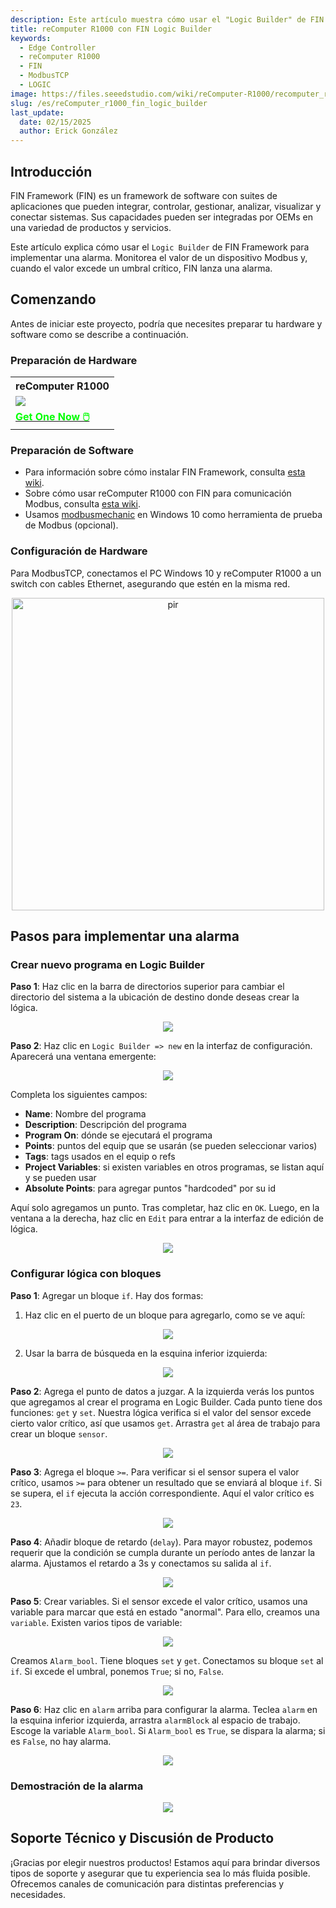 ```yaml
---
description: Este artículo muestra cómo usar el "Logic Builder" de FIN Framework para implementar una alarma en el reComputer R1000.
title: reComputer R1000 con FIN Logic Builder
keywords:
  - Edge Controller
  - reComputer R1000
  - FIN
  - ModbusTCP
  - LOGIC
image: https://files.seeedstudio.com/wiki/reComputer-R1000/recomputer_r_images/01.png
slug: /es/reComputer_r1000_fin_logic_builder
last_update:
  date: 02/15/2025
  author: Erick González
---
```


## Introducción

FIN Framework (FIN) es un framework de software con suites de aplicaciones que pueden integrar, controlar, gestionar, analizar, visualizar y conectar sistemas. Sus capacidades pueden ser integradas por OEMs en una variedad de productos y servicios.

Este artículo explica cómo usar el `Logic Builder` de FIN Framework para implementar una alarma. Monitorea el valor de un dispositivo Modbus y, cuando el valor excede un umbral crítico, FIN lanza una alarma.

## Comenzando

Antes de iniciar este proyecto, podría que necesites preparar tu hardware y software como se describe a continuación.

### Preparación de Hardware

<div class="table-center">
	<table class="table-nobg">
    <tr class="table-trnobg">
      <th class="table-trnobg">reComputer R1000</th>
		</tr>
    <tr class="table-trnobg"></tr>
		<tr class="table-trnobg">
			<td class="table-trnobg"><div style={{textAlign:'center'}}><img src="https://files.seeedstudio.com/wiki/reComputer-R1000/recomputer_r_images/01.png" style={{width:300, height:'auto'}}/></div></td>
		</tr>
    <tr class="table-trnobg"></tr>
		<tr class="table-trnobg">
			<td class="table-trnobg"><div class="get_one_now_container" style={{textAlign: 'center'}}><a class="get_one_now_item" href="https://www.seeedstudio.com/reComputer-R1025-10-p-5895.html">
              <strong><span><font color={'FFFFFF'} size={"4"}> Get One Now 🖱️</font></span></strong>
          </a></div></td>
        </tr>
    </table>
    </div>

### Preparación de Software

* Para información sobre cómo instalar FIN Framework, consulta [esta wiki](https://wiki.seeedstudio.com/reComputer_r1000_install_fin/).
* Sobre cómo usar reComputer R1000 con FIN para comunicación Modbus, consulta [esta wiki](https://wiki.seeedstudio.com/reComputer_r1000_use_rs485_modbus_rtu/).
* Usamos [modbusmechanic](https://modbusmechanic.scifidryer.com/) en Windows 10 como herramienta de prueba de Modbus (opcional).

### Configuración de Hardware

Para ModbusTCP, conectamos el PC Windows 10 y reComputer R1000 a un switch con cables Ethernet, asegurando que estén en la misma red.

<div align="center"><img src="https://files.seeedstudio.com/wiki/reComputer-R1000/fuxa/r1000_connection.png" alt="pir" width="500" height="auto" /></div>

## Pasos para implementar una alarma

### Crear nuevo programa en Logic Builder

**Paso 1**: Haz clic en la barra de directorios superior para cambiar el directorio del sistema a la ubicación de destino donde deseas crear la lógica.

<center><img width={600} src="https://files.seeedstudio.com/wiki/reComputer-R1000/fin/Logic_path_location.png" /></center>

**Paso 2**: Haz clic en `Logic Builder => new` en la interfaz de configuración. Aparecerá una ventana emergente:

<center><img width={600} src="https://files.seeedstudio.com/wiki/reComputer-R1000/fin/Logic_create_logic.png" /></center>

Completa los siguientes campos:
  - **Name**: Nombre del programa
  - **Description**: Descripción del programa
  - **Program On**: dónde se ejecutará el programa
  - **Points**: puntos del equip que se usarán (se pueden seleccionar varios)
  - **Tags**: tags usados en el equip o refs
  - **Project Variables**: si existen variables en otros programas, se listan aquí y se pueden usar
  - **Absolute Points**: para agregar puntos "hardcoded" por su id

Aquí solo agregamos un punto. Tras completar, haz clic en `OK`. Luego, en la ventana a la derecha, haz clic en `Edit` para entrar a la interfaz de edición de lógica.

<center><img width={600} src="https://files.seeedstudio.com/wiki/reComputer-R1000/fin/LOGIC_1.gif" /></center>

### Configurar lógica con bloques

**Paso 1**: Agregar un bloque `if`. Hay dos formas:
1. Haz clic en el puerto de un bloque para agregarlo, como se ve aquí:

<center><img width={600} src="https://files.seeedstudio.com/wiki/reComputer-R1000/fin/LOGIC_2.gif" /></center>

2. Usar la barra de búsqueda en la esquina inferior izquierda:

<center><img width={600} src="https://files.seeedstudio.com/wiki/reComputer-R1000/fin/LOGIC_3.gif" /></center>

**Paso 2**: Agrega el punto de datos a juzgar. A la izquierda verás los puntos que agregamos al crear el programa en Logic Builder. Cada punto tiene dos funciones: `get` y `set`. Nuestra lógica verifica si el valor del sensor excede cierto valor crítico, así que usamos `get`. Arrastra `get` al área de trabajo para crear un bloque `sensor`.

<center><img width={600} src="https://files.seeedstudio.com/wiki/reComputer-R1000/fin/LOGIC_4.gif" /></center>

**Paso 3**: Agrega el bloque `>=`. Para verificar si el sensor supera el valor crítico, usamos `>=` para obtener un resultado que se enviará al bloque `if`. Si se supera, el `if` ejecuta la acción correspondiente. Aquí el valor crítico es `23`.

<center><img width={600} src="https://files.seeedstudio.com/wiki/reComputer-R1000/fin/LOGIC_5.gif" /></center>

**Paso 4**: Añadir bloque de retardo (`delay`). Para mayor robustez, podemos requerir que la condición se cumpla durante un período antes de lanzar la alarma. Ajustamos el retardo a 3s y conectamos su salida al `if`.

<center><img width={600} src="https://files.seeedstudio.com/wiki/reComputer-R1000/fin/LOGIC_6.gif" /></center>

**Paso 5**: Crear variables. Si el sensor excede el valor crítico, usamos una variable para marcar que está en estado "anormal". Para ello, creamos una `variable`. Existen varios tipos de variable:

<center><img width={600} src="https://files.seeedstudio.com/wiki/reComputer-R1000/fin/Logic_variable_type.png" /></center>

Creamos `Alarm_bool`. Tiene bloques `set` y `get`. Conectamos su bloque `set` al `if`. Si excede el umbral, ponemos `True`; si no, `False`.

<center><img width={600} src="https://files.seeedstudio.com/wiki/reComputer-R1000/fin/LOGIC_7.gif" /></center>

**Paso 6**: Haz clic en `alarm` arriba para configurar la alarma. Teclea `alarm` en la esquina inferior izquierda, arrastra `alarmBlock` al espacio de trabajo. Escoge la variable `Alarm_bool`. Si `Alarm_bool` es `True`, se dispara la alarma; si es `False`, no hay alarma.

<center><img width={600} src="https://files.seeedstudio.com/wiki/reComputer-R1000/fin/LOGIC_8.gif" /></center>

### Demostración de la alarma

<center><img width={600} src="https://files.seeedstudio.com/wiki/reComputer-R1000/fin/LOGIC_9.gif" /></center>

## Soporte Técnico y Discusión de Producto

¡Gracias por elegir nuestros productos! Estamos aquí para brindar diversos tipos de soporte y asegurar que tu experiencia sea lo más fluida posible. Ofrecemos canales de comunicación para distintas preferencias y necesidades.

<div class="button_tech_support_container">
<a href="https://forum.seeedstudio.com/" class="button_forum"></a> 
<a href="https://www.seeedstudio.com/contacts" class="button_email"></a>
</div>

<div class="button_tech_support_container">
<a href="https://discord.gg/eWkprNDMU7" class="button_discord"></a> 
<a href="https://github.com/Seeed-Studio/wiki-documents/discussions/69" class="button_discussion"></a>
</div>
